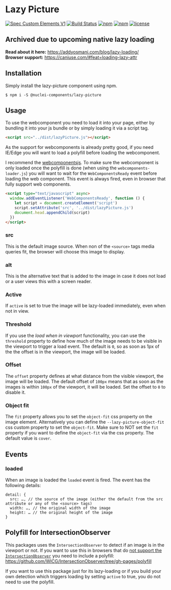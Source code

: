 # Lazy Picture
[![Spec Custom Elements V1](https://img.shields.io/badge/spec-custom%20elements%20v1-F52757.svg?style=flat-square)](https://www.w3.org/TR/custom-elements/)
[![Build Status](https://img.shields.io/travis/nuclei/lazy-picture/master.svg?style=flat-square)](https://travis-ci.org/nuclei/lazy-picture) [![npm](https://img.shields.io/npm/v/@nuclei-components/lazy-picture.svg?style=flat-square)](https://www.npmjs.com/package/@nuclei-components/lazy-picture)
 [![npm](https://img.shields.io/npm/dt/@nuclei-components/lazy-picture.svg?style=flat-square)](https://www.npmjs.com/package/@nuclei-components/lazy-picture) [![license](https://img.shields.io/github/license/nuclei/lazy-picture.svg?style=flat-square)](https://github.com/nuclei/lazy-picture/blob/master/LICENSE)

## Archived due to upcoming native lazy loading
**Read about it here:** https://addyosmani.com/blog/lazy-loading/  
**Browser support:** https://caniuse.com/#feat=loading-lazy-attr

## Installation
Simply install the lazy-picture component using npm.
```
$ npm i -S @nuclei-components/lazy-picture
```
## Usage
To use the webcomponent you need to load it into your page, either by bundling it into your js bundle or by simply loading it via a script tag.

```html
<script src="../dist/lazyPicture.js"></script>
```

As the support for webcomponents is already pretty good, if you need IE/Edge you will want to load a polyfill before loading the webcomponent.

I recommend the [webcomponentsjs](https://github.com/webcomponents/webcomponentsjs). To make sure the webcomponent is only loaded once the polyfill is done (when using the `webcomponents-loader.js`) you will want to wait for the `WebComponentsReady` event before loading the web component. This event is always fired, even in browser that fully support web components.

```html
<script type="text/javascript" async>
  window.addEventListener('WebComponentsReady', function () {
    let script = document.createElement('script')
    script.setAttribute('src', '../dist/lazyPicture.js')
    document.head.appendChild(script)
  })
</script>
```

### src
This is the default image source. When non of the `<source>` tags media queries fit, the browser will choose this image to display.

### alt
This is the alternative text that is added to the image in case it does not load or a user views this with a screen reader.

### Active
If `active` is set to true the image will be lazy-loaded immediately, even when not in view.

### Threshold
If you use the *load when in viewport* functionality, you can use the `threshold` property to define how much of the image needs to be visible in the viewport to trigger a load event. The default is `0`, so as soon as 1px of the the offset is in the viewport, the image will be loaded.

### Offset
The `offset` property defines at what distance from the visible viewport, the image will be loaded. The default offset of `100px` means that as soon as the images is within `100px` of the viewport, it will be loaded. Set the offset to `0` to disable it.

### Object fit
The `fit` property allows you to set the `object-fit` css property on the image element. Alternatively you can define the `--lazy-picture-object-fit` css custom property to set the `object-fit`. Make sure to NOT set the `fit` property if you want to define the `object-fit` via the css property. The default value is `cover`.

## Events
### loaded
When an image is loaded the `loaded` event is fired. The event has the following details:

```
detail: {
  src: …, // the source of the image (either the default from the src attribute or any of the <source> tags)
  width: …, // the original width of the image
  height: … // the original height of the image
}
```

## Polyfill for IntersectionObserver
This packages uses the `IntersectionObserver` to detect if an image is in the viewport or not. If you want to use this in browsers that do [not support the `IntersectionObserver`](http://caniuse.com/#search=IntersectionObserver) you need to include a polyfill: https://github.com/WICG/IntersectionObserver/tree/gh-pages/polyfill

If you want to use this package just for its lazy-loading or if you build your own detection which triggers loading by setting `active` to true, you do not need to use the polyfill.
